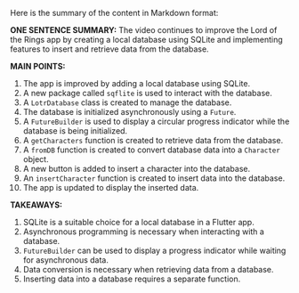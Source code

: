 Here is the summary of the content in Markdown format:

**ONE SENTENCE SUMMARY:**
The video continues to improve the Lord of the Rings app by creating a local database using SQLite and implementing features to insert and retrieve data from the database.

**MAIN POINTS:**

1. The app is improved by adding a local database using SQLite.
2. A new package called `sqflite` is used to interact with the database.
3. A `LotrDatabase` class is created to manage the database.
4. The database is initialized asynchronously using a `Future`.
5. A `FutureBuilder` is used to display a circular progress indicator while the database is being initialized.
6. A `getCharacters` function is created to retrieve data from the database.
7. A `fromDB` function is created to convert database data into a `Character` object.
8. A new button is added to insert a character into the database.
9. An `insertCharacter` function is created to insert data into the database.
10. The app is updated to display the inserted data.

**TAKEAWAYS:**

1. SQLite is a suitable choice for a local database in a Flutter app.
2. Asynchronous programming is necessary when interacting with a database.
3. `FutureBuilder` can be used to display a progress indicator while waiting for asynchronous data.
4. Data conversion is necessary when retrieving data from a database.
5. Inserting data into a database requires a separate function.
